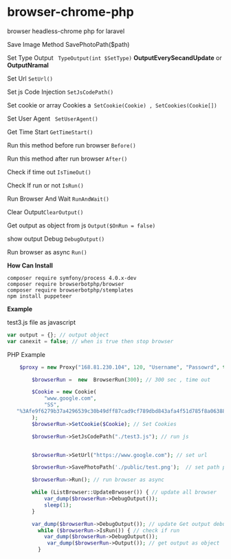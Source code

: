 # browser-chrome-php
browser headless-chrome php for laravel 



Save Image Method SavePhotoPath($path) 

Set Type Output ``` TypeOutput(int $SetType)``` **OutputEverySecandUpdate** or **OutputNramal**

Set Url  ```SetUrl()```

Set js Code Injection ```SetJsCodePath()```


Set cookie or array Cookies a``` SetCookie(Cookie) , SetCookies(Cookie[])```

Set User Agent ``` SetUserAgent()```

Get Time Start ```GetTimeStart()```

Run this method before run browser ```Before()```

Run this method after run browser ```After()```

Check if time out ```IsTimeOut()```

Check If run or not ```IsRun()```

Run Browser And Wait ```RunAndWait()```

Clear Output```ClearOutput()```

Get output as object from js ```Output($OnRun = false)```

show output Debug ```DebugOutput()```

Run browser as async ```Run()```

**How Can Install**
```
composer require symfony/process 4.0.x-dev
composer require browserbotphp/browser
composer require browserbotphp/stemplates
npm install puppeteer
```
**Example**

test3.js
 file as javascript 
```javascript 
var output = {}; // output object
var canexit = false; // when is true then stop browser
```

PHP Example

```PHP
    $proxy = new Proxy("168.81.230.104", 120, "Username", "Passowrd", true); //true  for Set as default 

        $browserRun =  new  BrowserRun(300); // 300 sec , time out

        $Cookie = new Cookie(
            "www.google.com",
            "SS",
   "%3Afe9f6279b37a4296539c30b49dff87cad9cf789dbd843afa4f51d785f8a06388ca3ca683dc8ff2c55fc80a9b3a22a153886cc238854473bb1135fb28417e9508"
        );
        $browserRun->SetCookie($Cookie); // Set Cookies 

        $browserRun->SetJsCodePath("./test3.js"); // run js


        $browserRun->SetUrl("https://www.google.com"); // set url

        $browserRun->SavePhotoPath('./public/test.png');  // set path photo

        $browserRun->Run(); // run browser as async

        while (ListBrowser::UpdateBrwoser()) { // update all browser
            var_dump($browserRun->DebugOutput());
            sleep(1);
        }

        var_dump($browserRun->DebugOutput()); // update Get output debug 
          while ($browserRun->IsRun()) { // check if run 
            var_dump($browserRun->DebugOutput());
             var_dump($browserRun->Output()); // get output as object
          }
```
